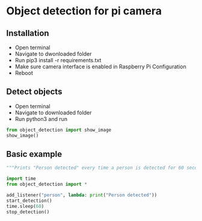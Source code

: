 # Object detection for pi camera

## Installation
- Open terminal  
- Navigate to dwonloaded folder  
- Run pip3 install -r requirements.txt  
- Make sure camera interface is enabled in Raspberry Pi Configuration  
- Reboot  

## Detect objects
- Open terminal  
- Navigate to downloaded folder  
- Run python3 and run   
```python
from object_detection import show_image
show_image()
```  

## Basic example
```python
"""Prints "Person detected" every time a person is detected for 60 seconds"""

import time
from object_detection import *

add_listener("person", lambda: print("Person detected"))
start_detection()
time.sleep(60)
stop_detection()
```
  
